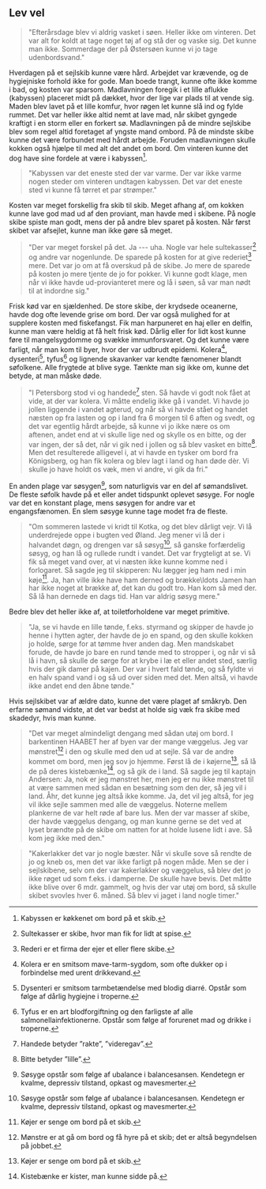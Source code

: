 ## Lev vel

> "Efterårsdage blev vi aldrig vasket i søen. Heller ikke om vinteren. Det var
> alt for koldt at tage noget tøj af og stå der og vaske sig. Det kunne man
> ikke. Sommerdage der på Østersøen kunne vi jo tage udenbordsvand."

<!-- TODO: Picture -->

Hverdagen på et sejlskib kunne være hård. Arbejdet var krævende, og de
hygiejniske forhold ikke for gode. Man boede trangt, kunne ofte ikke komme i
bad, og kosten var sparsom. Madlavningen foregik i et lille aflukke (kabyssen)
placeret midt på dækket, hvor der lige var plads til at vende sig. Maden blev
lavet på et lille komfur, hvor røgen let kunne slå ind og fylde rummet. Det
var heller ikke altid nemt at lave mad, når skibet gyngede kraftigt i en storm
eller en forkert sø. Madlavningen på de mindre sejlskibe blev som regel altid
foretaget af yngste mand ombord. På de mindste skibe kunne det være forbundet
med hårdt arbejde. Foruden madlavningen skulle kokken også hjælpe til med alt
det andet om bord. Om vinteren kunne det dog have sine fordele at være i
kabyssen[^kabyssen].

> "Kabyssen var det eneste sted der var varme. Der var ikke varme nogen
> steder om vinteren undtagen kabyssen. Det var det eneste sted vi kunne
> få tørret et par strømper."

Kosten var meget forskellig fra skib til skib. Meget afhang af, om kokken
kunne lave god mad ud af den proviant, man havde med i skibene. På nogle skibe
spiste man godt, mens der på andre blev sparet på kosten.  Når først skibet
var afsejlet, kunne man ikke gøre så meget.

> "Der var meget forskel på det. Ja --- uha. Nogle var hele
> sultekasser[^sultekasser] og andre var nogenlunde. De sparede på kosten for
> at give rederiet[^rederiet] mere. Det var jo om at få overskud på de skibe.
> Jo mere de sparede på kosten jo mere tjente de jo for pokker. Vi kunne godt
> klage, men når vi ikke havde ud-provianteret mere og lå i søen, så var man
> nødt til at indordne sig."

Frisk kød var en sjældenhed. De store skibe, der krydsede oceanerne, havde dog
ofte levende grise om bord. Der var også mulighed for at supplere kosten med
fiskefangst. Fik man harpuneret en haj eller en delfin, kunne man være heldig
at få helt frisk kød. Dårlig eller for lidt kost kunne føre til mangelsygdomme
og svække immunforsvaret. Og det kunne være farligt, når man kom til byer,
hvor der var udbrudt epidemi. Kolera[^kolera], dysenteri[^dysenteri],
tyfus[^tyfus] og lignende skavanker var kendte fænomener blandt søfolkene.
Alle frygtede at blive syge. Tænkte man sig ikke om, kunne det betyde, at man
måske døde.

> "I Petersborg stod vi og handede[^handede] sten. Så havde vi godt nok fået
> at vide, at der var kolera. Vi måtte endelig ikke gå i vandet. Vi havde jo
> jollen liggende i vandet agterud, og når så vi havde stået og handet næsten
> op fra lasten og op i land fra 6 morgen til 6 aften og svedt, og det var
> egentlig hårdt arbejde, så kunne vi jo ikke nære os om aftenen, andet end at
> vi skulle lige ned og skylle os en bitte, og der var ingen, der så det, når
> vi gik ned i jollen og så blev vasket en bitte[^bitte]. Men det resulterede
> alligevel i, at vi havde en tysker om bord fra Königsberg, og han fik kolera
> og blev lagt i land og han døde dèr. Vi skulle jo have holdt os væk, men vi
> andre, vi gik da fri."


En anden plage var søsygen[^søsyg], som naturligvis var en del af
sømandslivet. De fleste søfolk havde på et eller andet tidspunkt oplevet
søsyge. For nogle var det en konstant plage, mens søsygen for andre var et
engangsfænomen. En slem søsyge kunne tage modet fra de fleste.

> "Om sommeren lastede vi kridt til Kotka, og det blev dårligt vejr. Vi lå
> underdrejede oppe i bugten ved Øland. Jeg mener vi lå der i halvandet døgn,
> og drengen var så søsyg[^søsyg], så ganske forfærdelig søsyg, og han lå og
> rullede rundt i vandet. Det var frygteligt at se. Vi fik så meget vand over,
> at vi næsten ikke kunne komme ned i forlogaret. Så sagde jeg til skipperen:
> Nu lægger jeg ham ned i min køje[^køje]. Ja, han ville ikke have ham derned
> og brække\ldots Jamen han har ikke noget at brække af, det kan du godt tro.
> Han kom så med der. Så lå han dernede en dags tid. Han var aldrig søsyg
> mere."

Bedre blev det heller ikke af, at toiletforholdene var meget primitive.

> "Ja, se vi havde en lille tønde, f.eks. styrmand og skipper de havde jo
> henne i hytten agter, der havde de jo en spand, og den skulle kokken jo
> holde, sørge for at tømme hver anden dag. Men mandskabet forude, de havde jo
> bare en rund tønde med to stropper i, og når vi så lå i havn, så skulle de
> sørge for at krybe i læ et eller andet sted, særlig hvis der gik damer på
> kajen. Der var i hvert fald tønde, og så fyldte vi en halv spand vand i og
> så ud over siden med det. Men altså, vi havde ikke andet end den åbne
> tønde."

Hvis sejlskibet var af ældre dato, kunne det være plaget af småkryb. Den
erfarne sømand vidste, at det var bedst at holde sig væk fra skibe med
skadedyr, hvis man kunne.

> "Det var meget almindeligt dengang med sådan utøj om bord. I barkentinen
> HAABET her af byen var der mange væggelus. Jeg var mønstret[^mønstre] i den
> og skulle med den ud at sejle. Så var de andre kommet om bord, men jeg sov
> jo hjemme.  Først lå de i køjerne[^køje], så lå de på deres
> kistebænke[^kistebænke], og så gik de i land.  Så sagde jeg til kaptajn
> Andersen: Ja, nok er jeg mønstret her, men jeg er nu ikke mønstret til at
> være sammen med sådan en besætning som den der, så jeg vil i land. Åhr, det
> kunne jeg altså ikke komme. Ja, det vil jeg altså, for jeg vil ikke sejle
> sammen med alle de væggelus. Noterne mellem plankerne de var helt røde af
> bare lus. Men der var masser af skibe, der havde væggelus dengang, og man
> kunne gerne se det ved at lyset brændte på de skibe om natten for at holde
> lusene lidt i ave.  Så kom jeg ikke med den."

> "Kakerlakker det var jo nogle bæster. Når vi skulle sove så rendte de jo og
> kneb os, men det var ikke farligt på nogen måde. Men se der i sejlskibene,
> selv om der var kakerlakker og væggelus, så blev det jo ikke røget ud som
> f.eks. i damperne. De skulle have bevis. Det måtte ikke blive over 6 mdr.
> gammelt, og hvis der var utøj om bord, så skulle skibet svovles hver 6.
> måned.  Så blev vi jaget i land nogle timer."

[^rederiet]: Rederi er et firma der ejer et eller flere skibe.
[^sultekasser]: Sultekasser er skibe, hvor man fik for lidt at spise.
[^kabyssen]: Kabyssen er køkkenet om bord på et skib.
[^handede]: Handede betyder ”rakte”, ”videregav”.
[^kolera]: Kolera er en smitsom mave-tarm-sygdom, som ofte dukker op i
  forbindelse med urent drikkevand.
[^dysenteri]: Dysenteri er smitsom tarmbetændelse med blodig diarré. Opstår
  som følge af dårlig hygiejne i troperne.
[^tyfus]: Tyfus er en art blodforgiftning og den farligste af alle
  salmonellainfektionerne. Opstår som følge af forurenet mad og drikke i
troperne.
[^bitte]: Bitte betyder ”lille”.
[^søsyg]: Søsyge opstår som følge af ubalance i balancesansen. Kendetegn er
  kvalme, depressiv tilstand, opkast og mavesmerter.
[^køje]: Køjer er senge om bord på et skib.
[^kistebænke]: Kistebænke er kister, man kunne sidde på.
[^mønstre]: Mønstre er at gå om bord og få hyre på et skib; det er altså
  begyndelsen på jobbet.

